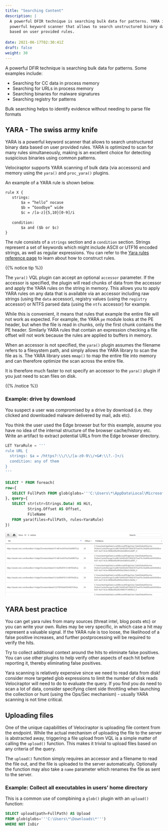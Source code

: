 ```yaml
---
title: "Searching Content"
description: |
  A powerful DFIR technique is searching bulk data for patterns. YARA is a
  powerful keyword scanner that allows to search unstructured binary data
  based on user provided rules.

date: 2021-06-17T02:30:41Z
draft: false
weight: 30
---
```


A powerful DFIR technique is searching bulk data for patterns. Some
examples include:

* Searching for CC data in process memory
* Searching for URLs in process memory
* Searching binaries for malware signatures
* Searching registry for patterns

Bulk searching helps to identify evidence without needing to parse file formats

## YARA - The swiss army knife

YARA is a powerful keyword scanner that allows to search unstructured
binary data based on user provided rules. YARA is optimized to scan
for many rules simultaneously, making is an excellent choice for
detecting suspicious binaries using common patterns.

Velociraptor supports YARA scanning of bulk data (via accessors) and
memory using the `yara()` and `proc_yara()` plugins.

An example of a YARA rule is shown below.

```yara
rule X {
   strings:
       $a = “hello” nocase
       $b = “Goodbye” wide
       $c = /[a-z]{5,10}[0-9]/i

   condition:
       $a and ($b or $c)
}
```

The rule consists of a `strings` section and a `condition`
section. Strings represent a set of keywords which might include ASCII
or UTF16 encoded strings, as well as regular expressions. You can refer to the [Yara rules reference page](https://yara.readthedocs.io/en/stable/) to learn about how to construct rules.

{{% notice tip %}}

The `yara()` VQL plugin can accept an optional `accessor`
parameter. If the accessor is specified, the plugin will read chunks
of data from the accessor and apply the YARA rules on the string in
memory. This allows you to apply YARA rules on any data that is
available via an accessor including raw strings (using the `data`
accessor), registry values (using the `registry` accessor) or NTFS
parsed data (using the `ntfs` accessor) for example.

While this is convenient, it means that rules that example the entire
file will not work as expected. For example, the YARA `pe` module
looks at the PE header, but when the file is read in chunks, only the
first chunk contains the PE header. Similarly YARA rules that contain
an expression checking a file offset will not work because the rules
are applied to buffers in memory.

When an accessor is not specified, the `yara()` plugin assumes the
filename refers to a filesystem path, and simply allows the YARA
library to scan the file as is. The YARA library uses `mmap()` to map
the entire file into memory and can therefore optimize the scan across
the entire file.

It is therefore much faster to not specify an accessor to the `yara()`
plugin if you just need to scan files on disk.

{{% /notice %}}

### Example: drive by download

You suspect a user was compromised by a drive by download (i.e. they
clicked and downloaded malware delivered by mail, ads etc).

You think the user used the Edge browser but for this example, assume
you have no idea of the internal structure of the browser
cache/history etc.  Write an artifact to extract potential URLs from
the Edge browser directory.

```sql
LET YaraRule = '''
rule URL {
  strings: $a = /https?:\\/\\/[a-z0-9\\/+&#:\\?.-]+/i
  condition: any of them
}
'''

SELECT * FROM foreach(
row={
   SELECT FullPath FROM glob(globs='''C:\Users\*\AppData\Local\Microsoft\Edge\**''')
}, query={
   SELECT str(str=Strings.Data) AS Hit,
          String.Offset AS Offset,
          FileName
   FROM yara(files=FullPath, rules=YaraRule)
})
```

![URL scanning](image18.png)

## YARA best practice

You can get yara rules from many sources (threat intel, blog posts
etc) or you can write your own. Rules may be very specific, in which
case a hit may represent a valuable signal. If the YARA rule is too
loose, the likelihood of a false positive increases, and further
postprocessing will be required to verify the hits.

Try to collect additional context around the hits to eliminate false
positives. You can use other plugins to help verify other aspects of
each hit before reporting it, thereby eliminating false positives.

Yara scanning is relatively expensive since we need to read data from
disk! consider more targeted glob expressions to limit the number of
disk reads Velociraptor will need to do to evaluate the query. If you
find you do need to scan a lot of data, consider specifying client
side throttling when launching the collection or hunt (using the
Ops/Sec mechanism) - usually YARA scanning is not time critical.


## Uploading files

One of the unique capabilities of Velociraptor is uploading file
content from the endpoint. While the actual mechanism of uploading the
file to the server is abstracted away, triggering a file upload from
VQL is a simple matter of calling the `upload()` function. This makes
it trivial to upload files based on any criteria of the query.

The `upload()` function simply requires an accessor and a filename to
read the file out, and the file is uploaded to the server
automatically. Optionally the function may also take a `name`
parameter which renames the file as sent to the server.

### Example: Collect all executables in users’ home directory

This is a common use of compbining a `glob()` plugin with an
`upload()` function:

```sql
SELECT upload(path=FullPath) AS Upload
FROM glob(globs='''C:\Users\*\Downloads\*''')
WHERE NOT IsDir
```
